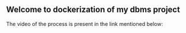 ## Welcome to dockerization of my dbms project 
The video of the process is present in the link mentioned below:
